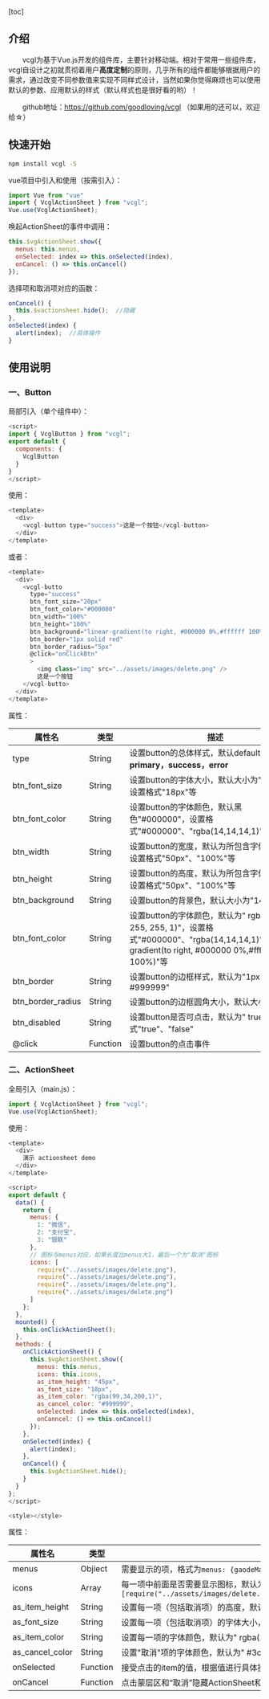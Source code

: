 [toc]

## 介绍

&emsp;&emsp;vcgl为基于Vue.js开发的组件库，主要针对移动端。相对于常用一些组件库，vcgl自设计之初就贯彻着用户**高度定制**的原则，几乎所有的组件都能够根据用户的需求，通过改变不同参数值来实现不同样式设计，当然如果你觉得麻烦也可以使用默认的参数、应用默认的样式（默认样式也是很好看的哟）！

&emsp;&emsp;github地址：https://github.com/goodloving/vcgl （如果用的还可以，欢迎给☆）

## 快速开始

```bash
npm install vcgl -S
```

vue项目中引入和使用（按需引入）：

```javascript
import Vue from "vue"
import { VcglActionSheet } from "vcgl";
Vue.use(VcglActionSheet);
```

唤起ActionSheet的事件中调用：

```javascript
this.$vgActionSheet.show({
  menus: this.menus,
  onSelected: index => this.onSelected(index),
  onCancel: () => this.onCancel()
});
```

选择项和取消项对应的函数：

```javascript
onCancel() {
  this.$vactionsheet.hide();  //隐藏
},
onSelected(index) {
  alert(index);  //具体操作
}
```

## 使用说明

### 一、Button

局部引入（单个组件中）：

```javascript
<script>
import { VcglButton } from "vcgl";
export default {
  components: {
    VcglButton
  }
}
</script>
```

使用：

```javascript
<template>
  <div>
    <vcgl-button type="success">这是一个按钮</vcgl-button>
  </div>
</template>
```

或者：

```javascript
<template>
  <div>
    <vcgl-butto
      type="success"
      btn_font_size="20px"
      btn_font_color="#000000"
      btn_width="100%"
      btn_height="100%"
      btn_background="linear-gradient(to right, #000000 0%,#ffffff 100%)"
      btn_border="1px solid red"
      btn_border_radius="5px"
      @click="onClickBtn"
      >
        <img class="img" src="../assets/images/delete.png" />
      	这是一个按钮
    </vcgl-butto>
  </div>
</template>
```

属性：

| 属性名            | 类型     | 描述                                                         |
| ----------------- | -------- | ------------------------------------------------------------ |
| type              | String   | 设置button的总体样式，默认default，可选**primary，success，error** |
| btn_font_size     | String   | 设置button的字体大小，默认大小为"14px"，设置格式"18px"等     |
| btn_font_color    | String   | 设置button的字体颜色，默认黑色"#000000"，设置格式"#000000"、"rgba(14,14,14,1)"等 |
| btn_width         | String   | 设置button的宽度，默认为所包含字体的宽度，设置格式"50px"、"100%"等 |
| btn_height        | String   | 设置button的高度，默认为所包含字体的高度，设置格式"50px"、"100%"等 |
| btn_background    | String   | 设置button的背景色，默认大小为"14px"                         |
| btn_font_color    | String   | 设置button的字体颜色，默认为" rgba(255, 255, 255, 1)"，设置格式"#000000"、"rgba(14,14,14,1)"、"linear-gradient(to right, #000000 0%,#ffffff 100%)"等 |
| btn_border        | String   | 设置button的边框样式，默认为"1px solid #999999"              |
| btn_border_radius | String   | 设置button的边框圆角大小，默认大小为"4px"                    |
| btn_disabled      | String   | 设置button是否可点击，默认为" true"，设置格式"true"、"false" |
| @click            | Function | 设置button的点击事件                                         |



### 二、ActionSheet

全局引入（main.js）：

```javascript
import { VcglActionSheet } from "vcgl";
Vue.use(VcglActionSheet);
```

使用：

```javascript
<template>
  <div>
    演示 actionsheet demo
  </div>
</template>

<script>
export default {
  data() {
    return {
      menus: {
        1: "微信",
        2: "支付宝",
        3: "银联"
      },
      // 图标与menus对应，如果长度比menus大1，最后一个为"取消"图标
      icons: [
        require("../assets/images/delete.png"),
        require("../assets/images/delete.png"),
        require("../assets/images/delete.png"),
        require("../assets/images/delete.png")
      ]
    };
  },
  mounted() {
    this.onClickActionSheet();
  },
  methods: {
    onClickActionSheet() {
      this.$vgActionSheet.show({
        menus: this.menus,
        icons: this.icons,
        as_item_height: "45px",
        as_font_size: "18px",
        as_item_color: "rgba(99,34,200,1)",
        as_cancel_color: "#999999",
        onSelected: index => this.onSelected(index),
        onCanncel: () => this.onCancel()
      });
    },
    onSelected(index) {
      alert(index);
    },
    onCancel() {
      this.$vgActionSheet.hide();
    }
  }
};
</script>

<style></style>
```

属性：

| 属性名         | 类型     | 描述                                                         |
| -------------- | -------- | ------------------------------------------------------------ |
| menus          | Objiect  | 需要显示的项，格式为`menus: {gaodeMap: "高德地图",baiduMap: "百度地图",iosMap: "苹果地图"}` |
| icons          | Array    | 每一项中前面是否需要显示图标，默认为[]，即不显示。图标与menus对应，如果长度比menus大1，最后一个为"取消"图标，格式为```[require("../assets/images/delete.png"),require("../assets/images/delete.png"),require("../assets/images/delete.png"),require("../assets/images/delete.png")]``` |
| as_item_height | String   | 设置每一项（包括取消项）的高度，默认为"45px"，格式为"50px"、"100%"等 |
| as_font_size   | String   | 设置每一项（包括取消项）的字体大小，默认为"17px"，格式为"50px"等    |
| as_item_color | String   | 设置每一项的字体颜色，默认为" rgba(255, 255, 255, 1)"，设置格式"#000000"、"rgba(14,14,14,1)"、"linear-gradient(to right, #000000 0%,#ffffff 100%)"等 |
| as_cancel_color | String   | 设置"取消"项的字体颜色，默认为" \#3c86f5"，设置格式"#000000"、"rgba(14,14,14,1)"、"linear-gradient(to right, #000000 0%,#ffffff 100%)"等 |
| onSelected | Function | 接受点击的item的值，根据值进行具体操作，完成后隐藏隐藏ActionSheet和蒙层区 |
| onCancel       | Function | 点击蒙层区和“取消”隐藏ActionSheet和蒙层区                    |


